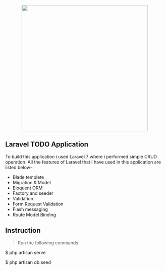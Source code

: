 <p align="center"><img src="https://i.dlpng.com/static/png/6779596_preview.png" width="400"></p>

## Laravel TODO Application

To build this application i used Laravel 7 where i performed simple CRUD operation. All the features of Laravel that I have used in this application are listed below-

- Blade templete
- Migration & Model
- Eloquent ORM
- Factory and seeder
- Validation
- Form Request Validation
- Flash messaging
- Route Model Binding



## Instruction
> Run the following commands

<p>$ php artisan serve</p>
<p>$ php artisan db:seed</p>
